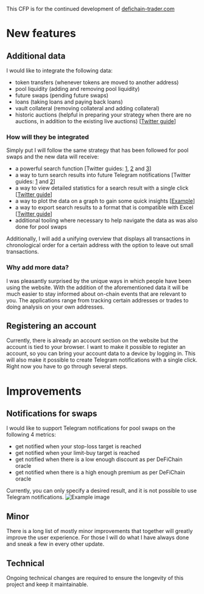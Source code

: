 This CFP is for the continued development of [defichain-trader.com](https://defichain-trader.com)

# New features

## Additional data

I would like to integrate the following data:
- token transfers (whenever tokens are moved to another address)
- pool liquidity (adding and removing pool liquidity)
- future swaps (pending future swaps)
- loans (taking loans and paying back loans)
- vault collateral (removing collateral and adding collateral)
- historic auctions (helpful in preparing your strategy when there are no auctions, in addition to the existing live auctions) [[Twitter guide](https://twitter.com/DefichainTrader/status/1617036236861964288)]

### How will they be integrated

Simply put I will follow the same strategy that has been followed for pool swaps and the new data will receive:
- a powerful search function [Twitter guides: [1](https://twitter.com/DefichainTrader/status/1611469144284856320), [2](https://twitter.com/DefichainTrader/status/1615991464286195712) and [3](https://twitter.com/DefichainTrader/status/1615239511721795587)]
- a way to turn search results into future Telegram notifications [Twitter guides: [1](https://twitter.com/DefichainTrader/status/1617706931988365314) and [2](https://twitter.com/DefichainTrader/status/1617417920333897729)]
- a way to view detailed statistics for a search result with a single click [[Twitter guide](https://twitter.com/DefichainTrader/status/1616345262133313537)]
- a way to plot the data on a graph to gain some quick insights [[Example](https://defichain-trader.com/#graph/swap/DUSD+to+USDT)]
- a way to export search results to a format that is compatible with Excel [[Twitter guide](https://twitter.com/DefichainTrader/status/1615110508448780288)]
- additional tooling where necessary to help navigate the data as was also done for pool swaps

Additionally, I will add a unifying overview that displays all transactions in chronological order for a certain address with the option to leave out small transactions.

### Why add more data?

I was pleasantly surprised by the unique ways in which people have been using the website. 
With the addition of the aforementioned data it will be much easier to stay informed about on-chain events that are relevant to you. The applications range from tracking certain addresses or trades to doing analysis on your own addresses.

## Registering an account

Currently, there is already an account section on the website but the account is tied to your browser. 
I want to make it possible to register an account, so you can bring your account data to a device by logging in.
This will also make it possible to create Telegram notifications with a single click. Right now you have to go through several steps.

# Improvements

## Notifications for swaps
I would like to support Telegram notifications for pool swaps on the following 4 metrics:
- get notified when your stop-loss target is reached
- get notified when your limit-buy target is reached
- get notified when there is a low enough discount as per DeFiChain oracle
- get notified when there is a high enough premium as per DeFiChain oracle

Currently, you can only specify a desired result, and it is not possible to use Telegram notifications.
![Example image](https://gitlab.com/defichain-trader.com/webapp/-/raw/4c438e8ae10cd3a66d10fe45e72316d5c44bdf1e/track-swap.png?inline=false "Title")

## Minor
There is a long list of mostly minor improvements that together will greatly improve the user experience.
For those I will do what I have always done and sneak a few in every other update.

## Technical
Ongoing technical changes are required to ensure the longevity of this project and keep it maintainable.


